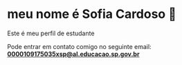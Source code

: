  # meu nome é Sofia Cardoso 💋
 Este é meu perfil de estudante 
 
 Pode entrar em contato comigo no seguinte email: **0000109175035xsp@al.educacao.sp.gov.br**
 
